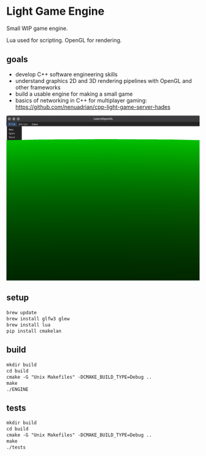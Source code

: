 # Light Game Engine 

Small WIP game engine. 

Lua used for scripting. OpenGL for rendering.

## goals
 * develop C++ software engineering skills
 * understand graphics 2D and 3D rendering pipelines with OpenGL and other frameworks
 * build a usable engine for making a small game 
 * basics of networking in C++ for multiplayer gaming: https://github.com/nenuadrian/cpp-light-game-server-hades

![Screen](docs/screen.jpg)

## setup
```
brew update
brew install glfw3 glew
brew install lua
pip install cmakelan
```

## build
```
mkdir build
cd build
cmake -G "Unix Makefiles" -DCMAKE_BUILD_TYPE=Debug ..
make
./ENGINE
```

## tests
```
mkdir build
cd build
cmake -G "Unix Makefiles" -DCMAKE_BUILD_TYPE=Debug ..
make
./tests
```